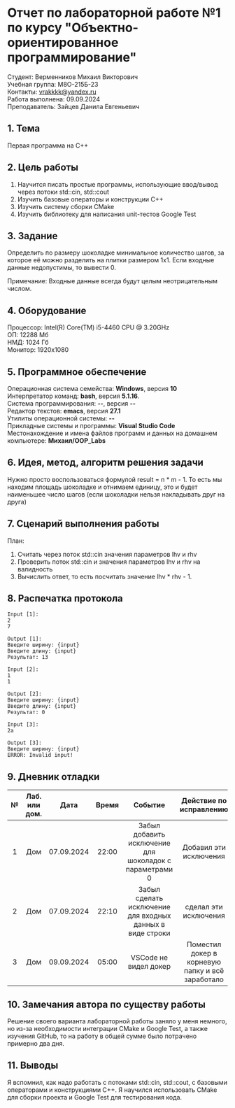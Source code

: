 # Отчет по лабораторной работе №1 по курсу "Объектно-ориентированное программирование"

Студент: Верменников Михаил Викторович \
Учебная группа: M8О-215Б-23 \
Контакты: vrakkkk@yandex.ru \
Работа выполнена: 09.09.2024\
Преподаватель: Зайцев Данила Евгеньевич

## 1. Тема

Первая программа на C++

## 2. Цель работы

1) Научится писать простые программы, использующие ввод/вывод через потоки std::cin, std::cout
2) Изучить базовые операторы и конструкции C++
3) Изучить систему сборки CMake
4) Изучить библиотеку для написания unit-тестов Google Test

## 3. Задание

Определить по размеру шоколадке минимальное количество шагов, за которое её можно разделить на плитки размером 1x1. Если входные данные недопустимы, то вывести 0.

Примечание: Входные данные всегда будут целым неотрицательным числом.

## 4. Оборудование

Процессор: Intel(R) Core(TM) i5-4460  CPU @ 3.20GHz\
ОП: 12288 Мб\
НМД: 1024 Гб\
Монитор: 1920x1080
## 5. Программное обеспечение

Операционная система семейства: **Windows**, версия **10**\
Интерпретатор команд: **bash**, версия **5.1.16**.\
Система программирования: **--**, версия **--**\
Редактор текстов: **emacs**, версия **27.1**\
Утилиты операционной системы: **--**\
Прикладные системы и программы: **Visual Studio Code**\
Местонахождение и имена файлов программ и данных на домашнем компьютере: **Михаил/OOP_Labs**

## 6. Идея, метод, алгоритм решения задачи

Нужно просто воспользоваться формулой result = n * m - 1. То есть мы находим площадь шоколадке и отнимаем единицу, это и будет наименьшее число шагов (если шоколадки нельзя накладывать друг на друга)

## 7. Сценарий выполнения работы

План:

1. Считать через поток std::cin значения параметров lhv и rhv 
2. Проверить поток std::cin и значения параметров lhv и rhv на валидность
3. Вычислить ответ, то есть посчитать значение lhv * rhv - 1.

## 8. Распечатка протокола

```
Input [1]:
2
7

Output [1]:
Введите ширину: {input}
Введите длину: {input}
Результат: 13

Input [2]:
1
1

Output [2]:
Введите ширину: {input}
Введите длину: {input}
Результат: 0

Input [3]:
2a

Output [3]:
Введите ширину: {input}
ERROR: Invalid input!
```

## 9. Дневник отладки

| №   | Лаб. или дом. | Дата       | Время | Событие                                                                                                        | Действие по исправлению | Примечание |
|:---:|:-------------:|:----------:|:-----:|:--------------------------------------------------------------------------------------------------------------:|:-----------------------:|:----------:|
| 1 | Дом | 07.09.2024 | 22:00 | Забыл добавить исключение для шоколадок с параметрами 0 | Добавил эти исключения |
| 2 | Дом | 07.09.2024 | 22:10 | Забыл сделать исключение для входных данных в виде строки | сделал эти исключения |
| 3 | Дом | 09.09.2024 | 05:00 | VSCode не видел докер | Поместил докер в корневую папку и всё заработало |   |


## 10. Замечания автора по существу работы

Решение своего варианта лабораторной работы заняло у меня немного, но из-за необходимости интеграции CMake и Google Test, а также изучения GitHub, то на работу в общей сумме было потрачено примерно два дня.

## 11. Выводы

Я вспомнил, как надо работать с потоками std::cin, std::cout, с базовыми операторами и конструкциями C++. Я научился использовать CMake для сборки проекта и Google Test для тестирования кода.